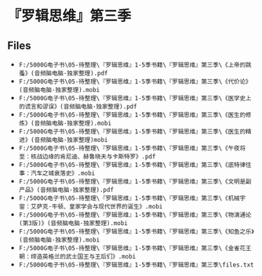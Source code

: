 # 『罗辑思维』第三季

## Files

- `F:/5000G电子书\05-待整理\『罗辑思维』1-5季书籍\『罗辑思维』第三季\《上帝的跳蚤》(音频脑电脑·独家整理).pdf`
- `F:/5000G电子书\05-待整理\『罗辑思维』1-5季书籍\『罗辑思维』第三季\《代价论》(音频脑电脑·独家整理).mobi`
- `F:/5000G电子书\05-待整理\『罗辑思维』1-5季书籍\『罗辑思维』第三季\《医学史上的谎言和谬误》(音频脑电脑·独家整理).pdf`
- `F:/5000G电子书\05-待整理\『罗辑思维』1-5季书籍\『罗辑思维』第三季\《医生的修炼》(音频脑电脑·独家整理).mobi`
- `F:/5000G电子书\05-待整理\『罗辑思维』1-5季书籍\『罗辑思维』第三季\《医生的精进》(音频脑电脑·独家整理)mobi`
- `F:/5000G电子书\05-待整理\『罗辑思维』1-5季书籍\『罗辑思维』第三季\《午夜将至：核战边缘的肯尼迪、赫鲁晓夫与卡斯特罗》.pdf`
- `F:/5000G电子书\05-待整理\『罗辑思维』1-5季书籍\『罗辑思维』第三季\《底特律往事：汽车之城衰落史》.mobi`
- `F:/5000G电子书\05-待整理\『罗辑思维』1-5季书籍\『罗辑思维』第三季\《文明是副产品》(音频脑电脑·独家整理).pdf`
- `F:/5000G电子书\05-待整理\『罗辑思维』1-5季书籍\『罗辑思维』第三季\《机械宇宙：艾萨克·牛顿、皇家学会与现代世界的诞生》.mobi`
- `F:/5000G电子书\05-待整理\『罗辑思维』1-5季书籍\『罗辑思维』第三季\《物演通论(第3版)》(音频脑电脑·独家整理).mobi`
- `F:/5000G电子书\05-待整理\『罗辑思维』1-5季书籍\『罗辑思维』第三季\《知鱼之乐》(音频脑电脑·独家整理).mobi`
- `F:/5000G电子书\05-待整理\『罗辑思维』1-5季书籍\『罗辑思维』第三季\《金雀花王朝：缔造英格兰的武士国王与王后们》.mobi`
- `F:/5000G电子书\05-待整理\『罗辑思维』1-5季书籍\『罗辑思维』第三季\files.txt`
